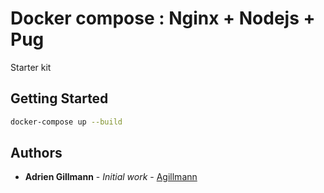 # Docker compose : Nginx + Nodejs + Pug

Starter kit 

## Getting Started

```bash
docker-compose up --build 
```

## Authors

* **Adrien Gillmann** - *Initial work* - [Agillmann](https://github.com/Agillmann)
